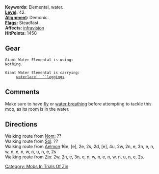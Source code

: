 **Keywords:** Elemental, water.  
**[Level](Level "wikilink"):** 42.  
**[Alignment](Alignment "wikilink"):** Demonic.  
**[Flags](:Category:_Mob_Types "wikilink"):** Steadfast.  
**Affects:** [infravision](Infravision "wikilink")  
**HitPoints:** 1450

## Gear

`Giant Water Elemental is using:`  
`Nothing.`

`Giant Water Elemental is carrying:`  
`     `[`waterlace`` ``leggings`](Waterlace_Leggings "wikilink")

## Comments

Make sure to have [fly](Fly "wikilink") or [water
breathing](Water_Breathing "wikilink") before attempting to tackle this
mob, as its room is in the water.

## Directions

Walking route from [Nom](Nom "wikilink"): ??  
Walking route from [Sol](Sol "wikilink"): ??  
Walking route from [Aelmon](Aelmon "wikilink") 16e, \[e\], 2e, 2s, 2d,
\[e\], 4u, 2w, 2n, e, 3n, e, n, w, n, e, n, w, n, u, n, e, 2s  
Walking route from [Zin](Zin "wikilink"): 2w, 2n, e, 3n, e, n, w, n, e,
n, w, n, u, n, e, 2s.

[Category: Mobs In Trials Of
Zin](Category:_Mobs_In_Trials_Of_Zin "wikilink")

